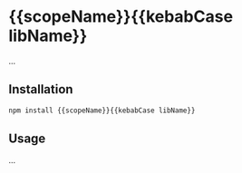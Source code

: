 # {{scopeName}}{{kebabCase libName}}

...

## Installation

```sh
npm install {{scopeName}}{{kebabCase libName}}
```

## Usage

...
